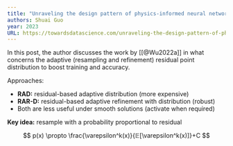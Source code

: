```yaml
---
title: "Unraveling the design pattern of physics-informed neural networks: Series 01"
authors: Shuai Guo
year: 2023
URL: https://towardsdatascience.com/unraveling-the-design-pattern-of-physics-informed-neural-networks-series-01-8190df459527
---
```


In this post, the author discusses the work by [[@Wu2022a]] in what concerns the adaptive (resampling and refinement) residual point distribution to boost training and accuracy.

Approaches:
- **RAD:** residual-based adaptive distribution (more expensive)
- **RAR-D:** residual-based adaptive refinement with distribution (robust)
- Both are less useful under smooth solutions (activate when required)

**Key idea:**  resample with a probability proportional to residual

$$
p(x) \propto \frac{\varepsilon^k(x)}{𝔼[\varepsilon^k(x)]}+C
$$

